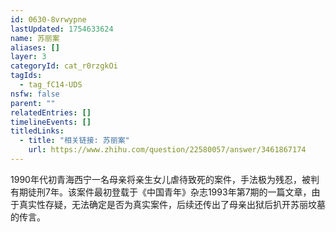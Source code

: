 ```yaml
---
id: 0630-8vrwypne
lastUpdated: 1754633624
name: 苏丽案
aliases: []
layer: 3
categoryId: cat_r0rzgkOi
tagIds:
  - tag_fC14-UDS
nsfw: false
parent: ""
relatedEntries: []
timelineEvents: []
titledLinks:
  - title: "相关链接: 苏丽案"
    url: https://www.zhihu.com/question/22580057/answer/3461867174
---
```


1990年代初青海西宁一名母亲将亲生女儿虐待致死的案件，手法极为残忍，被判有期徒刑7年。该案件最初登载于《中国青年》杂志1993年第7期的一篇文章，由于真实性存疑，无法确定是否为真实案件，后续还传出了母亲出狱后扒开苏丽坟墓的传言。